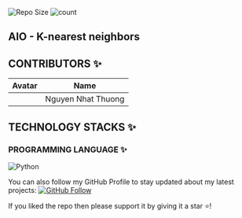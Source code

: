 ![Repo Size](https://img.shields.io/github/repo-size/ngnhthuong/K-nearest-Neighbors)
![count](https://img.shields.io/github/languages/count/ngnhthuong/K-nearest-Neighbors)

## AIO - K-nearest neighbors

<p align="middle">
  
## CONTRIBUTORS ✨

| Avatar | Name               | 
| ------ | ------------------ |
|        | Nguyen Nhat Thuong |

## TECHNOLOGY STACKS ✨

### PROGRAMMING LANGUAGE ✨

![Python](https://img.shields.io/badge/Language-Python-green)

You can also follow my GitHub Profile to stay updated about my latest projects: [![GitHub Follow](https://img.shields.io/badge/Connect-IronCoder-blue.svg?logo=Github&longCache=true&style=social&label=Follow)](https://github.com/ngnhthuong)

If you liked the repo then please support it by giving it a star ⭐!
